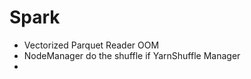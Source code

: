 # Spark
- Vectorized Parquet Reader OOM
- NodeManager do the shuffle if YarnShuffle Manager
- 
<!--stackedit_data:
eyJoaXN0b3J5IjpbLTEwNjYwNzE3ODVdfQ==
-->